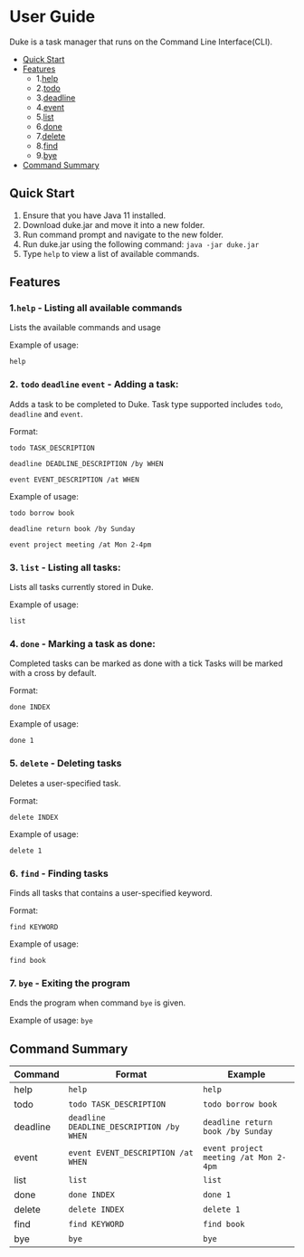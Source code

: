 # User Guide
Duke is a task manager that runs on the Command Line Interface(CLI).

* [Quick Start](https://github.com/xuche123/ip/tree/master/docs#quick-start)
* [Features](https://github.com/xuche123/ip/tree/master/docs#features) 
    * 1.[help](https://github.com/xuche123/ip/tree/master/docs#1help---listing-all-available-commands)
    * 2.[todo](https://github.com/xuche123/ip/tree/master/docs#2-todo-deadline-event---adding-a-task)
    * 3.[deadline](https://github.com/xuche123/ip/tree/master/docs#2-todo-deadline-event---adding-a-task)
    * 4.[event](https://github.com/xuche123/ip/tree/master/docs#2-todo-deadline-event---adding-a-task)
    * 5.[list](https://github.com/xuche123/ip/tree/master/docs#3-list---listing-all-tasks)
    * 6.[done](https://github.com/xuche123/ip/tree/master/docs#4-done---marking-a-task-as-done)
    * 7.[delete](https://github.com/xuche123/ip/tree/master/docs#6-find---finding-tasks)
    * 8.[find](https://github.com/xuche123/ip/tree/master/docs#6-find---finding-tasks)
    * 9.[bye](https://github.com/xuche123/ip/tree/master/docs#7-bye---exiting-the-program)
* [Command Summary](https://github.com/xuche123/ip/tree/master/docs#command-summary)

## Quick Start
1. Ensure that you have Java 11 installed.
2. Download duke.jar and move it into a new folder.
3. Run command prompt and navigate to the new folder.
4. Run duke.jar using the following command: 
`java -jar duke.jar`
5. Type
`help` to view a list of available commands.
## Features 
### 1.`help` - Listing all available commands
Lists the available commands and usage

Example of usage: 

`help`
### 2. `todo` `deadline` `event` - Adding a task:  
Adds a task to be completed to Duke. Task type
supported includes `todo`, `deadline` and `event`.


Format:

`todo TASK_DESCRIPTION`

`deadline DEADLINE_DESCRIPTION /by WHEN`

`event EVENT_DESCRIPTION /at WHEN`

Example of usage: 

`todo borrow book` 

`deadline return book /by Sunday`

`event project meeting /at Mon 2-4pm`
### 3. `list` - Listing all tasks:
Lists all tasks currently stored in Duke.

Example of usage: 

`list`
### 4. `done` - Marking a task as done:
Completed tasks can be marked as done with a tick
Tasks will be marked with a cross by default.

Format:

`done INDEX`

Example of usage: 

`done 1`
### 5. `delete` - Deleting tasks
Deletes a user-specified task.

Format:

`delete INDEX`

Example of usage: 

`delete 1`
### 6. `find` - Finding tasks
Finds all tasks that contains a user-specified keyword.

Format:

`find KEYWORD`

Example of usage: 

`find book`

### 7. `bye` - Exiting the program
Ends the program when command `bye` is given.

Example of usage: 
`bye` 



## Command Summary
Command|Format|Example
-------|------|-------
help|`help`|`help`
todo|`todo TASK_DESCRIPTION`|`todo borrow book`
deadline|`deadline DEADLINE_DESCRIPTION /by WHEN`|`deadline return book /by Sunday`
event|`event EVENT_DESCRIPTION /at WHEN`|`event project meeting /at Mon 2-4pm`
list|`list`|`list`
done|`done INDEX`|`done 1`
delete|`delete INDEX`|`delete 1`
find|`find KEYWORD`|`find book`
bye|`bye` |`bye` 